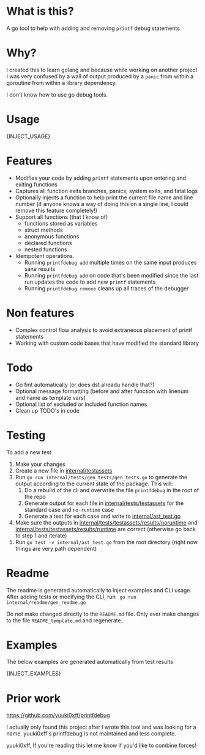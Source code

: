 # What is this?
A go tool to help with adding and removing `printf` debug statements

# Why?
I created this to learn golang and because while working on another project I was very confused by a wall of output produced by a `panic` from within a goroutine from within a library dependency.

I don't know how to use go debug tools.

# Usage

{INJECT_USAGE}

# Features
- Modifies your code by adding `printf` statements upon entering and exiting functions
- Captures all function exits branches, panics, system exits, and fatal logs
- Optionally injects a function to help print the current file name and line number (if anyone knows a way of doing this on a single line, I could remove this feature completely!)
- Support all functions (that I know of)
  - functions stored as variables
  - struct methods
  - anonymous functions
  - declared functions
  - nested functions
- Idempotent operations.
  - Running `printfdebug add` multiple times on the same input produces sane results
  - Running `printfdebug add` on code that's been modified since the last run updates the code to add new `printf` statements
  - Running `printfdebug remove` cleans up all traces of the debugger

# Non features
- Complex control flow analysis to avoid extraneous placement of printf statements
- Working with custom code bases that have modified the standard library

# Todo
- Go fmt automatically (or does dst alreadu handle that?)
- Optional message formatting (before and after function with linenum and name as template vars)
- Optional list of excluded or included function names
- Clean up TODO's in code

# Testing
To add a new test

1. Make your changes
2. Create a new file in [internal/testassets](internal/tests/testassets)
3. Run `go run internal/tests/gen_tests/gen_tests.go` to generate the output according to the current state of the package. This will:
   1. Do a rebuild of the cli and overwrite the file `printfdebug` in the root of the repo
   2. Generate output for each file in  [internal/tests/testassets](internal/tests/testassets) for the standard case and `no-runtime` case
   3. Generate a test for each case and write to  [internal/ast_test.go](internal/ast_test.go)
4. Make sure the outputs in  [internal/tests/testassets/results/noruntime](internal/tests/testassets/results/noruntime) and  [internal/tests/testassets/results/runtime](internal/tests/testassets/results/runtime) are correct (otherwise go back to step 1 and iterate)
5. Run `go test -v internal/ast_test.go` from the root directory (right now things are very path dependent)

# Readme

The readme is generated automatically to inject examples and CLI usage.
After adding tests or modifying the CLI, run ` go run internal/readme/gen_readme.go`

Do not make changed directly to the `README.md` file. Only ever make changes to the file `README_template.md` and regenerate.
# Examples
The below examples are generated automatically from test results

{INJECT_EXAMPLES}

# Prior work

https://github.com/yuuki0xff/printfdebug 

I actually only found this project after I wrote this tool and was looking for a name. yuuki0xff's printfdebug is not maintained and less complete.

yuuki0xff, If you're reading this let me know if you'd like to combine forces!